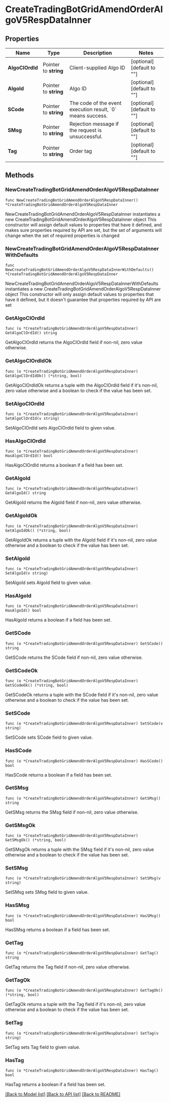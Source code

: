 # CreateTradingBotGridAmendOrderAlgoV5RespDataInner

## Properties

Name | Type | Description | Notes
------------ | ------------- | ------------- | -------------
**AlgoClOrdId** | Pointer to **string** | Client-supplied Algo ID | [optional] [default to ""]
**AlgoId** | Pointer to **string** | Algo ID | [optional] [default to ""]
**SCode** | Pointer to **string** | The code of the event execution result, &#x60;0&#x60; means success. | [optional] [default to ""]
**SMsg** | Pointer to **string** | Rejection message if the request is unsuccessful. | [optional] [default to ""]
**Tag** | Pointer to **string** | Order tag | [optional] [default to ""]

## Methods

### NewCreateTradingBotGridAmendOrderAlgoV5RespDataInner

`func NewCreateTradingBotGridAmendOrderAlgoV5RespDataInner() *CreateTradingBotGridAmendOrderAlgoV5RespDataInner`

NewCreateTradingBotGridAmendOrderAlgoV5RespDataInner instantiates a new CreateTradingBotGridAmendOrderAlgoV5RespDataInner object
This constructor will assign default values to properties that have it defined,
and makes sure properties required by API are set, but the set of arguments
will change when the set of required properties is changed

### NewCreateTradingBotGridAmendOrderAlgoV5RespDataInnerWithDefaults

`func NewCreateTradingBotGridAmendOrderAlgoV5RespDataInnerWithDefaults() *CreateTradingBotGridAmendOrderAlgoV5RespDataInner`

NewCreateTradingBotGridAmendOrderAlgoV5RespDataInnerWithDefaults instantiates a new CreateTradingBotGridAmendOrderAlgoV5RespDataInner object
This constructor will only assign default values to properties that have it defined,
but it doesn't guarantee that properties required by API are set

### GetAlgoClOrdId

`func (o *CreateTradingBotGridAmendOrderAlgoV5RespDataInner) GetAlgoClOrdId() string`

GetAlgoClOrdId returns the AlgoClOrdId field if non-nil, zero value otherwise.

### GetAlgoClOrdIdOk

`func (o *CreateTradingBotGridAmendOrderAlgoV5RespDataInner) GetAlgoClOrdIdOk() (*string, bool)`

GetAlgoClOrdIdOk returns a tuple with the AlgoClOrdId field if it's non-nil, zero value otherwise
and a boolean to check if the value has been set.

### SetAlgoClOrdId

`func (o *CreateTradingBotGridAmendOrderAlgoV5RespDataInner) SetAlgoClOrdId(v string)`

SetAlgoClOrdId sets AlgoClOrdId field to given value.

### HasAlgoClOrdId

`func (o *CreateTradingBotGridAmendOrderAlgoV5RespDataInner) HasAlgoClOrdId() bool`

HasAlgoClOrdId returns a boolean if a field has been set.

### GetAlgoId

`func (o *CreateTradingBotGridAmendOrderAlgoV5RespDataInner) GetAlgoId() string`

GetAlgoId returns the AlgoId field if non-nil, zero value otherwise.

### GetAlgoIdOk

`func (o *CreateTradingBotGridAmendOrderAlgoV5RespDataInner) GetAlgoIdOk() (*string, bool)`

GetAlgoIdOk returns a tuple with the AlgoId field if it's non-nil, zero value otherwise
and a boolean to check if the value has been set.

### SetAlgoId

`func (o *CreateTradingBotGridAmendOrderAlgoV5RespDataInner) SetAlgoId(v string)`

SetAlgoId sets AlgoId field to given value.

### HasAlgoId

`func (o *CreateTradingBotGridAmendOrderAlgoV5RespDataInner) HasAlgoId() bool`

HasAlgoId returns a boolean if a field has been set.

### GetSCode

`func (o *CreateTradingBotGridAmendOrderAlgoV5RespDataInner) GetSCode() string`

GetSCode returns the SCode field if non-nil, zero value otherwise.

### GetSCodeOk

`func (o *CreateTradingBotGridAmendOrderAlgoV5RespDataInner) GetSCodeOk() (*string, bool)`

GetSCodeOk returns a tuple with the SCode field if it's non-nil, zero value otherwise
and a boolean to check if the value has been set.

### SetSCode

`func (o *CreateTradingBotGridAmendOrderAlgoV5RespDataInner) SetSCode(v string)`

SetSCode sets SCode field to given value.

### HasSCode

`func (o *CreateTradingBotGridAmendOrderAlgoV5RespDataInner) HasSCode() bool`

HasSCode returns a boolean if a field has been set.

### GetSMsg

`func (o *CreateTradingBotGridAmendOrderAlgoV5RespDataInner) GetSMsg() string`

GetSMsg returns the SMsg field if non-nil, zero value otherwise.

### GetSMsgOk

`func (o *CreateTradingBotGridAmendOrderAlgoV5RespDataInner) GetSMsgOk() (*string, bool)`

GetSMsgOk returns a tuple with the SMsg field if it's non-nil, zero value otherwise
and a boolean to check if the value has been set.

### SetSMsg

`func (o *CreateTradingBotGridAmendOrderAlgoV5RespDataInner) SetSMsg(v string)`

SetSMsg sets SMsg field to given value.

### HasSMsg

`func (o *CreateTradingBotGridAmendOrderAlgoV5RespDataInner) HasSMsg() bool`

HasSMsg returns a boolean if a field has been set.

### GetTag

`func (o *CreateTradingBotGridAmendOrderAlgoV5RespDataInner) GetTag() string`

GetTag returns the Tag field if non-nil, zero value otherwise.

### GetTagOk

`func (o *CreateTradingBotGridAmendOrderAlgoV5RespDataInner) GetTagOk() (*string, bool)`

GetTagOk returns a tuple with the Tag field if it's non-nil, zero value otherwise
and a boolean to check if the value has been set.

### SetTag

`func (o *CreateTradingBotGridAmendOrderAlgoV5RespDataInner) SetTag(v string)`

SetTag sets Tag field to given value.

### HasTag

`func (o *CreateTradingBotGridAmendOrderAlgoV5RespDataInner) HasTag() bool`

HasTag returns a boolean if a field has been set.


[[Back to Model list]](../README.md#documentation-for-models) [[Back to API list]](../README.md#documentation-for-api-endpoints) [[Back to README]](../README.md)


